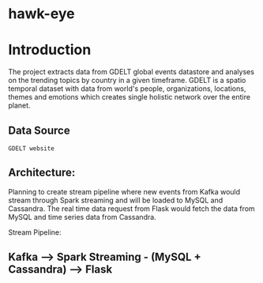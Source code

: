 # hawk-eye

# Introduction
 The project extracts data from GDELT global events datastore and analyses on the trending topics by country in a given timeframe. GDELT is a spatio temporal dataset with data from world's people, organizations, locations, themes and emotions which creates single holistic network over the entire planet.  


## Data Source
    GDELT website

    
## Architecture:
   Planning to create stream pipeline where new events from Kafka would stream through Spark streaming and will be loaded to      MySQL and Cassandra. The real time data request from Flask would fetch the data from MySQL and time series data from          Cassandra.

   Stream Pipeline:
   
   ## Kafka --> Spark Streaming - (MySQL + Cassandra) --> Flask
                                









